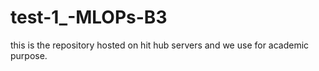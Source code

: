 # test-1_-MLOPs-B3
this is the repository hosted on hit hub servers and we use for academic purpose.
